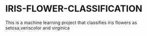 # IRIS-FLOWER-CLASSIFICATION
This is a machine learning project that classifies iris flowers as setosa,veriscolor and virginica
